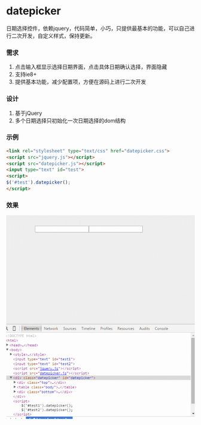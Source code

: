 # datepicker
日期选择控件，依赖jquery，代码简单，小巧，只提供最基本的功能，可以自己进行二次开发，自定义样式，保持更新。

### 需求
1. 点击输入框显示选择日期界面，点击具体日期确认选择，界面隐藏
2. 支持ie8+
3. 提供基本功能，减少配置项，方便在源码上进行二次开发

### 设计
1. 基于jQuery
2. 多个日期选择只初始化一次日期选择的dom结构

### 示例
```html
<link rel="stylesheet" type="text/css" href="datepicker.css">
<script src="jquery.js"></script>
<script src="datepicker.js"></script>
<input type="text" id="test">
<script>
$('#test').datepicker();
</script>
```
### 效果
![](readme/api-datepicker-1.gif)
